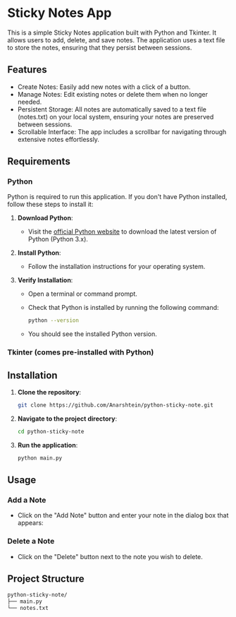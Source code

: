 # Sticky Notes App

This is a simple Sticky Notes application built with Python and Tkinter. It allows users to add, delete, and save notes. The application uses a text file to store the notes, ensuring that they persist between sessions.

## Features
 - Create Notes: Easily add new notes with a click of a button.
 - Manage Notes: Edit existing notes or delete them when no longer needed.
 - Persistent Storage: All notes are automatically saved to a text file (notes.txt) on your local system, ensuring your notes are preserved between sessions.
 - Scrollable Interface: The app includes a scrollbar for navigating through extensive notes effortlessly.

   
## Requirements

### Python

Python is required to run this application. If you don't have Python installed, follow these steps to install it:

1. **Download Python**:
   - Visit the [official Python website](https://www.python.org/downloads/) to download the latest version of Python (Python 3.x).

2. **Install Python**:
   - Follow the installation instructions for your operating system.

3. **Verify Installation**:
   - Open a terminal or command prompt.
   - Check that Python is installed by running the following command:
     
     ```bash
     python --version
     ```
   - You should see the installed Python version.
     
### Tkinter (comes pre-installed with Python)

## Installation

1. **Clone the repository**:
   ```bash
   git clone https://github.com/Anarshtein/python-sticky-note.git

2. **Navigate to the project directory**:
   ```bash
   cd python-sticky-note
3. **Run the application**:
   ```bash
   python main.py

## Usage

### Add a Note

- Click on the "Add Note" button and enter your note in the dialog box that appears:

### Delete a Note

- Click on the "Delete" button next to the note you wish to delete.

## Project Structure
```bash
python-sticky-note/
├── main.py
└── notes.txt
